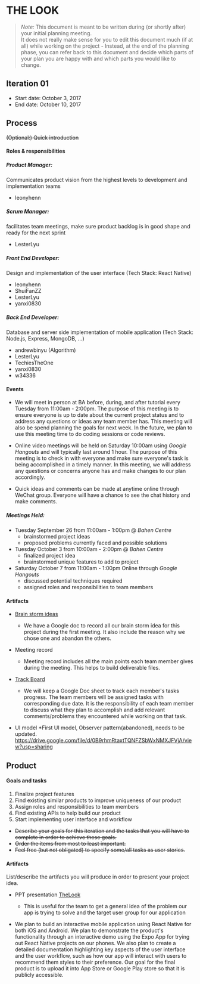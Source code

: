 # THE LOOK

 > _Note:_ This document is meant to be written during (or shortly after) your initial planning meeting.     
 > It does not really make sense for you to edit this document much (if at all) while working on the project - Instead, at the end of the planning phase, you can refer back to this document and decide which parts of your plan you are happy with and which parts you would like to change.


## Iteration 01

 * Start date: October 3, 2017
 * End date: October 10, 2017

## Process

~~(Optional:) Quick introduction~~

#### Roles & responsibilities
 
##### Product Manager:
Communicates product vision from the highest levels to development and implementation teams
 - leonyhenn
##### Scrum Manager:
facilitates team meetings, make sure product backlog is in good shape and ready for the next sprint
 - LesterLyu
##### Front End Developer: 
Design and implementation of the user interface (Tech Stack: React Native)
  - leonyhenn
  - ShuiFanZZ
  - LesterLyu
  - yanxi0830
##### Back End Developer: 
Database and server side implementation of mobile application (Tech Stack: Node.js, Express, MongoDB, ...)
  - andrewbinyu (Algorithm)
  - LesterLyu
  - TechiesTheOne
  - yanxi0830
  - w34336

#### Events

- We will meet in person at BA before, during, and after tutorial every Tuesday from 11:00am - 2:00pm. The purpose of this meeting is to ensure everyone is up to date about the current project status and to address any questions or ideas any team member has. This meeting will also be spend planning the goals for next week. In the future, we plan to use this meeting time to do coding sessions or code reviews. 

- Online video meetings will be held on Saturday 10:00am using _Google Hangouts_ and will typically last around 1 hour. The purpose of this meeting is to check in with everyone and make sure everyone's task is being accomplished in a timely manner. In this meeting, we will address any questions or concerns anyone has and make changes to our plan accordingly.

- Quick ideas and comments can be made at anytime online through WeChat group. Everyone will have a chance to see the chat history and make comments. 

##### Meetings Held:
- Tuesday September 26 from 11:00am - 1:00pm @ _Bahen Centre_
  - brainstormed project ideas
  - proposed problems currently faced and possible solutions
- Tuesday October 3 from 10:00am - 2:00pm @ _Bahen Centre_
  - finalized project idea
  - brainstormed unique features to add to project
- Saturday October 7 from 11:00am - 1:00pm Online through _Google Hangouts_
  - discussed potential techniques required
  - assigned roles and responsibilities to team members

#### Artifacts
* [Brain storm ideas](https://docs.google.com/document/d/1NJpb-EJWHcr3m_SWY_OAhhRQkXTNxTZ0oxF4UDZ0fZ8/edit)
  * We have a Google doc to record all our brain storm idea for this project during the first meeting. It also include the reason why we chose one and abandon the others.

* Meeting record
  * Meeting record includes all the main points each team member gives during the meeting. This helps to build deliverable files.

* [Track Board](https://docs.google.com/document/d/1FIVt9HOjWtJEGN-1Ru8d8Crb7CeDV5ArKOWB1BIJYXE/edit)
  * We will keep a Google Doc sheet to track each member's tasks progress. The team members will be assigned tasks with corresponding due date. It is the responsibility of each team member to discuss what they plan to accomplish and add relevant comments/problems they encountered while working on that task. 
  
 * UI model
  *First UI model, Observer pattern(abandoned), needs to be updated. 
  https://drive.google.com/file/d/0B9rhmRtaxtTQNFZSbWxNMXJFVjA/view?usp=sharing

## Product

#### Goals and tasks
1. Finalize project features
1. Find existing similar products to improve uniqueness of our product
1. Assign roles and responsibilities to team members
1. Find existing APIs to help build our product
1. Start implementing user interface and workflow

 * ~~Describe your goals for this iteration and the tasks that you will have to complete in order to achieve these goals.~~
 * ~~Order the items from most to least important.~~
 * ~~Feel free (but not obligated) to specify some/all tasks as user stories.~~
#### Artifacts

List/describe the artifacts you will produce in order to present your project idea.

* PPT presentation [TheLook](https://docs.google.com/presentation/d/1N4_o-c9Uq4s5piaLzesKM-2TY7jOYplzz-OBPCHGw9I/edit?usp=sharing)
  * This is useful for the team to get a general idea of the problem our app is trying to solve and the target user group for our application
 
 * We plan to build an interactive mobile application using React Native for both iOS and Android. We plan to demonstrate the product's functionality through an interactive demo using the Expo App for trying out React Native projects on our phones. We also plan to create a detailed documentation highlighting key aspects of the user interface and the user workflow, such as how our app will interact with users to recommend them styles to their preference. Our goal for the final product is to upload it into App Store or Google Play store so that it is publicly accessible. 

